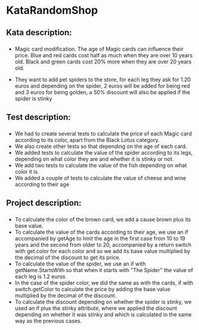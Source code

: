 # KataRandomShop
## Kata description:
### 
- Magic card modification. The age of Magic cards can influence their price.
  Blue and red cards cost half as much when they are over 10 years old. Black and green cards cost 20% more when they are over 20 years old.

- They want to add pet spiders to the store, for each leg they ask for 1.20 euros and depending
  on the spider, 2 euros will be added for being red and 3 euros for being golden, a 50% discount will also be applied if the spider is stinky

## Test description:
###
- We had to create several tests to calculate the price of each Magic card according to its color, apart from the Black Lotus category.
- We also create other tests so that depending on the age of each card.
- We added tests to calculate the value of the spider according to its legs, depending on what color they are and whether it is stinky or not.
- We add two tests to calculate the value of the fish depending on what color it is.
- We added a couple of tests to calculate the value of cheese and wine according to their age

## Project description:
### 
- To calculate the color of the brown card, we add a cause brown plus its base value.
- To calculate the value of the cards according to their age, we use an if accompanied by getAge to limit the age in the first case from 10 to 19 years and the second from older to 20, accompanied by a return switch with get.color for each color and so we add its base value multiplied by the decimal of the discount to get its price.
- To calculate the value of the spider, we use an if with getName.StartsWith so that when it starts with "The Spider" the value of each leg is 1.2 euros
- In the case of the spider color, we did the same as with the cards, if with switch.getColor to calculate the price by adding the base value multiplied by the decimal of the discount.
- To calculate the discount depending on whether the spider is stinky, we used an if plus the stinky attribute, where we applied the discount depending on whether it was stinky and which is calculated in the same way as the previous cases.


 